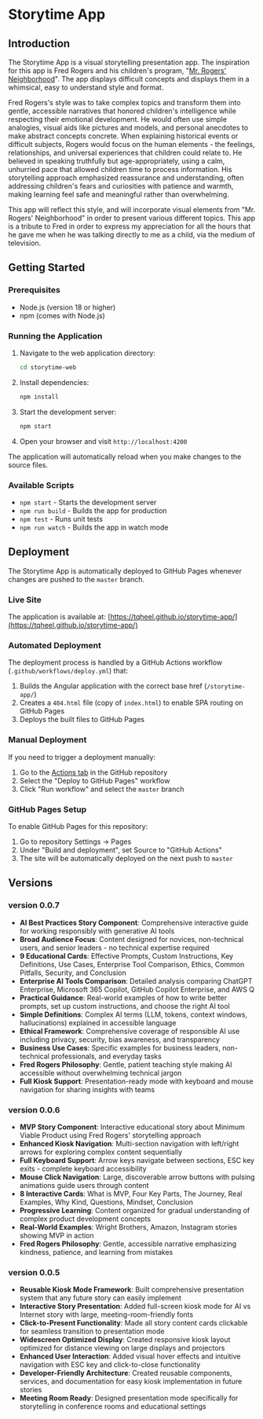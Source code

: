 # Storytime App

## Introduction
The Storytime App is a visual storytelling presentation app. The inspiration for this app is Fred Rogers and his children's program, "[Mr. Rogers' Neighborhood](https://www.misterrogers.org/)". The app displays difficult concepts and displays them in a whimsical, easy to understand style and format.

Fred Rogers's style was to take complex topics and transform them into gentle, accessible narratives that honored children's intelligence while respecting their emotional development. He would often use simple analogies, visual aids like pictures and models, and personal anecdotes to make abstract concepts concrete. When explaining historical events or difficult subjects, Rogers would focus on the human elements - the feelings, relationships, and universal experiences that children could relate to. He believed in speaking truthfully but age-appropriately, using a calm, unhurried pace that allowed children time to process information. His storytelling approach emphasized reassurance and understanding, often addressing children's fears and curiosities with patience and warmth, making learning feel safe and meaningful rather than overwhelming.

This app will reflect this style, and will incorporate visual elements from "Mr. Rogers' Neighborhood" in order to present various different topics. This app is a tribute to Fred in order to express my appreciation for all the hours that he gave me when he was talking directly to me as a child, via the medium of television.

## Getting Started

### Prerequisites
- Node.js (version 18 or higher)
- npm (comes with Node.js)

### Running the Application
1. Navigate to the web application directory:
   ```bash
   cd storytime-web
   ```

2. Install dependencies:
   ```bash
   npm install
   ```

3. Start the development server:
   ```bash
   npm start
   ```

4. Open your browser and visit `http://localhost:4200`

The application will automatically reload when you make changes to the source files.

### Available Scripts
- `npm start` - Starts the development server
- `npm run build` - Builds the app for production
- `npm test` - Runs unit tests
- `npm run watch` - Builds the app in watch mode

## Deployment

The Storytime App is automatically deployed to GitHub Pages whenever changes are pushed to the `master` branch.

### Live Site
The application is available at: [https://tqheel.github.io/storytime-app/](https://tqheel.github.io/storytime-app/)

### Automated Deployment
The deployment process is handled by a GitHub Actions workflow (`.github/workflows/deploy.yml`) that:
1. Builds the Angular application with the correct base href (`/storytime-app/`)
2. Creates a `404.html` file (copy of `index.html`) to enable SPA routing on GitHub Pages
3. Deploys the built files to GitHub Pages

### Manual Deployment
If you need to trigger a deployment manually:
1. Go to the [Actions tab](https://github.com/tqheel/storytime-app/actions) in the GitHub repository
2. Select the "Deploy to GitHub Pages" workflow
3. Click "Run workflow" and select the `master` branch

### GitHub Pages Setup
To enable GitHub Pages for this repository:
1. Go to repository Settings → Pages
2. Under "Build and deployment", set Source to "GitHub Actions"
3. The site will be automatically deployed on the next push to `master`

## Versions
### version 0.0.7
- **AI Best Practices Story Component**: Comprehensive interactive guide for working responsibly with generative AI tools
- **Broad Audience Focus**: Content designed for novices, non-technical users, and senior leaders - no technical expertise required
- **9 Educational Cards**: Effective Prompts, Custom Instructions, Key Definitions, Use Cases, Enterprise Tool Comparison, Ethics, Common Pitfalls, Security, and Conclusion
- **Enterprise AI Tools Comparison**: Detailed analysis comparing ChatGPT Enterprise, Microsoft 365 Copilot, GitHub Copilot Enterprise, and AWS Q
- **Practical Guidance**: Real-world examples of how to write better prompts, set up custom instructions, and choose the right AI tool
- **Simple Definitions**: Complex AI terms (LLM, tokens, context windows, hallucinations) explained in accessible language
- **Ethical Framework**: Comprehensive coverage of responsible AI use including privacy, security, bias awareness, and transparency
- **Business Use Cases**: Specific examples for business leaders, non-technical professionals, and everyday tasks
- **Fred Rogers Philosophy**: Gentle, patient teaching style making AI accessible without overwhelming technical jargon
- **Full Kiosk Support**: Presentation-ready mode with keyboard and mouse navigation for sharing insights with teams

### version 0.0.6
- **MVP Story Component**: Interactive educational story about Minimum Viable Product using Fred Rogers' storytelling approach
- **Enhanced Kiosk Navigation**: Multi-section navigation with left/right arrows for exploring complex content sequentially
- **Full Keyboard Support**: Arrow keys navigate between sections, ESC key exits - complete keyboard accessibility
- **Mouse Click Navigation**: Large, discoverable arrow buttons with pulsing animations guide users through content
- **8 Interactive Cards**: What is MVP, Four Key Parts, The Journey, Real Examples, Why Kind, Questions, Mindset, Conclusion
- **Progressive Learning**: Content organized for gradual understanding of complex product development concepts
- **Real-World Examples**: Wright Brothers, Amazon, Instagram stories showing MVP in action
- **Fred Rogers Philosophy**: Gentle, accessible narrative emphasizing kindness, patience, and learning from mistakes

### version 0.0.5
- **Reusable Kiosk Mode Framework**: Built comprehensive presentation system that any future story can easily implement
- **Interactive Story Presentation**: Added full-screen kiosk mode for AI vs Internet story with large, meeting-room-friendly fonts
- **Click-to-Present Functionality**: Made all story content cards clickable for seamless transition to presentation mode
- **Widescreen Optimized Display**: Created responsive kiosk layout optimized for distance viewing on large displays and projectors
- **Enhanced User Interaction**: Added visual hover effects and intuitive navigation with ESC key and click-to-close functionality
- **Developer-Friendly Architecture**: Created reusable components, services, and documentation for easy kiosk implementation in future stories
- **Meeting Room Ready**: Designed presentation mode specifically for storytelling in conference rooms and educational settings

